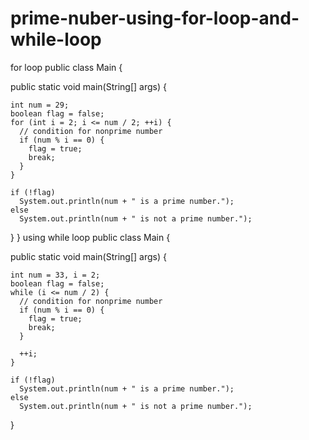 # prime-nuber-using-for-loop-and-while-loop
for loop 
public class Main {

  public static void main(String[] args) {

    int num = 29;
    boolean flag = false;
    for (int i = 2; i <= num / 2; ++i) {
      // condition for nonprime number
      if (num % i == 0) {
        flag = true;
        break;
      }
    }

    if (!flag)
      System.out.println(num + " is a prime number.");
    else
      System.out.println(num + " is not a prime number.");
  }
}
using while loop
public class Main {

  public static void main(String[] args) {

    int num = 33, i = 2;
    boolean flag = false;
    while (i <= num / 2) {
      // condition for nonprime number
      if (num % i == 0) {
        flag = true;
        break;
      }

      ++i;
    }

    if (!flag)
      System.out.println(num + " is a prime number.");
    else
      System.out.println(num + " is not a prime number.");
  }
